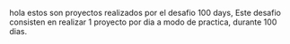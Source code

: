 hola estos son proyectos realizados por el desafio 100 days,
Este desafio consisten en realizar 1 proyecto por dia a modo de practica, durante 100 dias.
